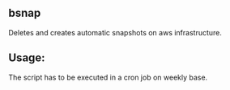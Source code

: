 ## **bsnap** ##

Deletes and creates automatic snapshots on aws infrastructure.

## **Usage:** ##

The script has to be executed in a cron job on weekly base.



